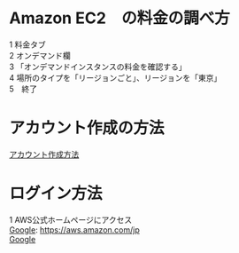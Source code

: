 # Amazon EC2　の料金の調べ方  
1 料金タブ  
2 オンデマンド欄  
3 「オンデマンドインスタンスの料金を確認する」  
4 場所のタイプを「リージョンごと」、リージョンを「東京」  
5　終了  

# アカウント作成の方法　　
[google]: https://aws.amazon.com/jp/register-flow/  
[アカウント作成方法][Google]  

# ログイン方法  
1 AWS公式ホームページにアクセス  
[Google]: https://aws.amazon.com/jp  
[Google]
